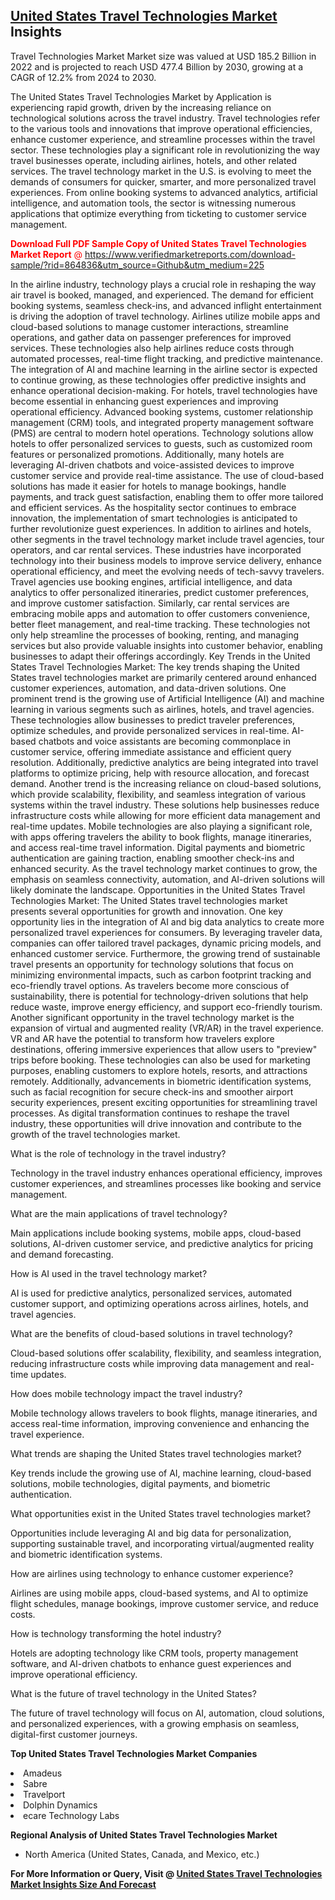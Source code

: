 <h2><a href="https://www.verifiedmarketreports.com/download-sample/?rid=864836&amp;utm_source=Github&amp;utm_medium=225" target="_blank">United States Travel Technologies Market</a> Insights</h2><p>Travel Technologies Market Market size was valued at USD 185.2 Billion in 2022 and is projected to reach USD 477.4 Billion by 2030, growing at a CAGR of 12.2% from 2024 to 2030.</p><p><p>The United States Travel Technologies Market by Application is experiencing rapid growth, driven by the increasing reliance on technological solutions across the travel industry. Travel technologies refer to the various tools and innovations that improve operational efficiencies, enhance customer experience, and streamline processes within the travel sector. These technologies play a significant role in revolutionizing the way travel businesses operate, including airlines, hotels, and other related services. The travel technology market in the U.S. is evolving to meet the demands of consumers for quicker, smarter, and more personalized travel experiences. From online booking systems to advanced analytics, artificial intelligence, and automation tools, the sector is witnessing numerous applications that optimize everything from ticketing to customer service management. <p><span class=""><span style="color: #ff0000;"><strong>Download Full PDF Sample Copy of United States Travel Technologies Market Report</strong> @ </span><a href="https://www.verifiedmarketreports.com/download-sample/?rid=864836&amp;utm_source=Github&amp;utm_medium=225" target="_blank">https://www.verifiedmarketreports.com/download-sample/?rid=864836&amp;utm_source=Github&amp;utm_medium=225</a></span></p></p> <p>In the airline industry, technology plays a crucial role in reshaping the way air travel is booked, managed, and experienced. The demand for efficient booking systems, seamless check-ins, and advanced inflight entertainment is driving the adoption of travel technology. Airlines utilize mobile apps and cloud-based solutions to manage customer interactions, streamline operations, and gather data on passenger preferences for improved services. These technologies also help airlines reduce costs through automated processes, real-time flight tracking, and predictive maintenance. The integration of AI and machine learning in the airline sector is expected to continue growing, as these technologies offer predictive insights and enhance operational decision-making. For hotels, travel technologies have become essential in enhancing guest experiences and improving operational efficiency. Advanced booking systems, customer relationship management (CRM) tools, and integrated property management software (PMS) are central to modern hotel operations. Technology solutions allow hotels to offer personalized services to guests, such as customized room features or personalized promotions. Additionally, many hotels are leveraging AI-driven chatbots and voice-assisted devices to improve customer service and provide real-time assistance. The use of cloud-based solutions has made it easier for hotels to manage bookings, handle payments, and track guest satisfaction, enabling them to offer more tailored and efficient services. As the hospitality sector continues to embrace innovation, the implementation of smart technologies is anticipated to further revolutionize guest experiences. In addition to airlines and hotels, other segments in the travel technology market include travel agencies, tour operators, and car rental services. These industries have incorporated technology into their business models to improve service delivery, enhance operational efficiency, and meet the evolving needs of tech-savvy travelers. Travel agencies use booking engines, artificial intelligence, and data analytics to offer personalized itineraries, predict customer preferences, and improve customer satisfaction. Similarly, car rental services are embracing mobile apps and automation to offer customers convenience, better fleet management, and real-time tracking. These technologies not only help streamline the processes of booking, renting, and managing services but also provide valuable insights into customer behavior, enabling businesses to adapt their offerings accordingly. Key Trends in the United States Travel Technologies Market: The key trends shaping the United States travel technologies market are primarily centered around enhanced customer experiences, automation, and data-driven solutions. One prominent trend is the growing use of Artificial Intelligence (AI) and machine learning in various segments such as airlines, hotels, and travel agencies. These technologies allow businesses to predict traveler preferences, optimize schedules, and provide personalized services in real-time. AI-based chatbots and voice assistants are becoming commonplace in customer service, offering immediate assistance and efficient query resolution. Additionally, predictive analytics are being integrated into travel platforms to optimize pricing, help with resource allocation, and forecast demand. Another trend is the increasing reliance on cloud-based solutions, which provide scalability, flexibility, and seamless integration of various systems within the travel industry. These solutions help businesses reduce infrastructure costs while allowing for more efficient data management and real-time updates. Mobile technologies are also playing a significant role, with apps offering travelers the ability to book flights, manage itineraries, and access real-time travel information. Digital payments and biometric authentication are gaining traction, enabling smoother check-ins and enhanced security. As the travel technology market continues to grow, the emphasis on seamless connectivity, automation, and AI-driven solutions will likely dominate the landscape. Opportunities in the United States Travel Technologies Market: The United States travel technologies market presents several opportunities for growth and innovation. One key opportunity lies in the integration of AI and big data analytics to create more personalized travel experiences for consumers. By leveraging traveler data, companies can offer tailored travel packages, dynamic pricing models, and enhanced customer service. Furthermore, the growing trend of sustainable travel presents an opportunity for technology solutions that focus on minimizing environmental impacts, such as carbon footprint tracking and eco-friendly travel options. As travelers become more conscious of sustainability, there is potential for technology-driven solutions that help reduce waste, improve energy efficiency, and support eco-friendly tourism. Another significant opportunity in the travel technology market is the expansion of virtual and augmented reality (VR/AR) in the travel experience. VR and AR have the potential to transform how travelers explore destinations, offering immersive experiences that allow users to "preview" trips before booking. These technologies can also be used for marketing purposes, enabling customers to explore hotels, resorts, and attractions remotely. Additionally, advancements in biometric identification systems, such as facial recognition for secure check-ins and smoother airport security experiences, present exciting opportunities for streamlining travel processes. As digital transformation continues to reshape the travel industry, these opportunities will drive innovation and contribute to the growth of the travel technologies market. <p>What is the role of technology in the travel industry?</p> <p>Technology in the travel industry enhances operational efficiency, improves customer experiences, and streamlines processes like booking and service management.</p> <p>What are the main applications of travel technology?</p> <p>Main applications include booking systems, mobile apps, cloud-based solutions, AI-driven customer service, and predictive analytics for pricing and demand forecasting.</p> <p>How is AI used in the travel technology market?</p> <p>AI is used for predictive analytics, personalized services, automated customer support, and optimizing operations across airlines, hotels, and travel agencies.</p> <p>What are the benefits of cloud-based solutions in travel technology?</p> <p>Cloud-based solutions offer scalability, flexibility, and seamless integration, reducing infrastructure costs while improving data management and real-time updates.</p> <p>How does mobile technology impact the travel industry?</p> <p>Mobile technology allows travelers to book flights, manage itineraries, and access real-time information, improving convenience and enhancing the travel experience.</p> <p>What trends are shaping the United States travel technologies market?</p> <p>Key trends include the growing use of AI, machine learning, cloud-based solutions, mobile technologies, digital payments, and biometric authentication.</p> <p>What opportunities exist in the United States travel technologies market?</p> <p>Opportunities include leveraging AI and big data for personalization, supporting sustainable travel, and incorporating virtual/augmented reality and biometric identification systems.</p> <p>How are airlines using technology to enhance customer experience?</p> <p>Airlines are using mobile apps, cloud-based systems, and AI to optimize flight schedules, manage bookings, improve customer service, and reduce costs.</p> <p>How is technology transforming the hotel industry?</p> <p>Hotels are adopting technology like CRM tools, property management software, and AI-driven chatbots to enhance guest experiences and improve operational efficiency.</p> <p>What is the future of travel technology in the United States?</p> <p>The future of travel technology will focus on AI, automation, cloud solutions, and personalized experiences, with a growing emphasis on seamless, digital-first customer journeys.</p> </p><p><strong>Top United States Travel Technologies Market Companies</strong></p><div data-test-id=""><p><li>Amadeus</li><li> Sabre</li><li> Travelport</li><li> Dolphin Dynamics</li><li> ecare Technology Labs</li></p><div><strong>Regional Analysis of&nbsp;United States Travel Technologies Market</strong></div><ul><li dir="ltr"><p dir="ltr">North America&nbsp;(United States, Canada, and Mexico, etc.)</p></li></ul><p><strong>For More Information or Query, Visit @&nbsp;</strong><strong><a href="https://www.verifiedmarketreports.com/product/travel-technologies-market/?utm_source=Github&amp;utm_medium=225" target="_blank">United States Travel Technologies Market Insights Size And Forecast</a></strong></p></div>
